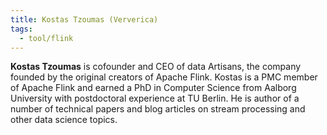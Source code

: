 ```yaml
---
title: Kostas Tzoumas (Ververica)
tags:
  - tool/flink
---
```

**Kostas Tzoumas** is cofounder and CEO of data Artisans, the company founded by the original creators of Apache Flink. Kostas is a PMC member of Apache Flink and earned a PhD in Computer Science from Aalborg University with postdoctoral experience at TU Berlin. He is author of a number of technical papers and blog articles on stream processing and other data science topics.